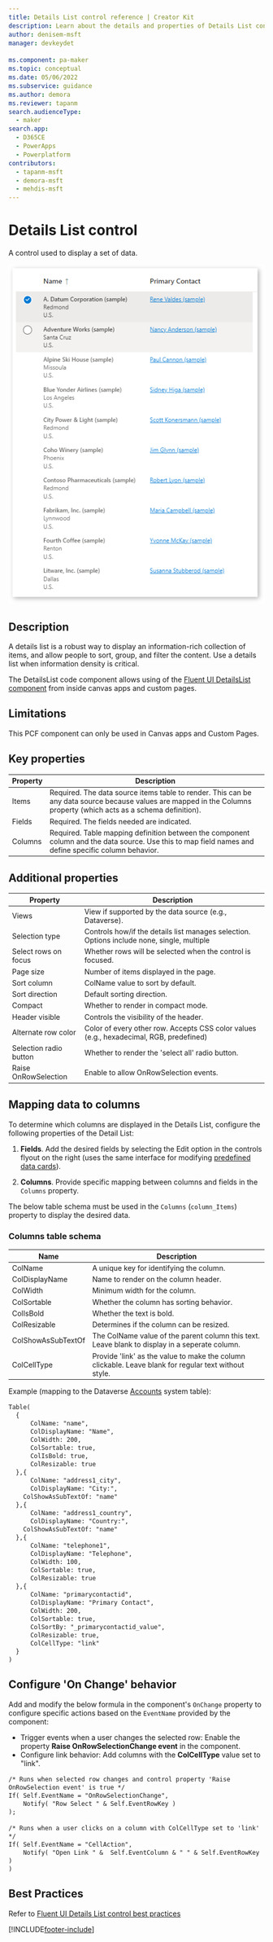 ```yaml
---
title: Details List control reference | Creator Kit
description: Learn about the details and properties of Details List control in the Creator Kit.
author: denisem-msft
manager: devkeydet

ms.component: pa-maker
ms.topic: conceptual
ms.date: 05/06/2022
ms.subservice: guidance
ms.author: demora
ms.reviewer: tapanm
search.audienceType: 
  - maker
search.app: 
  - D365CE
  - PowerApps
  - Powerplatform
contributors:
  - tapanm-msft
  - demora-msft
  - mehdis-msft
---
```

# Details List control

A control used to display a set of data.

![Details List](media/details-list.png "Details List")

## Description
A details list is a robust way to display an information-rich collection of items, and allow people to sort, group, and filter the content. Use a details list when information density is critical.

The DetailsList code component allows using of the [Fluent UI DetailsList component](https://developer.microsoft.com/fluentui#/controls/web/detailslist) from inside canvas apps and custom pages.

## Limitations
This PCF component can only be used in Canvas apps and Custom Pages.


## Key properties

| Property | Description |
| -------- | ----------- |
| Items | Required. The data source items table to render. This can be any data source because values are mapped in the Columns property (which acts as a schema definition). |
| Fields | Required. The fields needed are indicated. |
| Columns | Required. Table mapping definition between the component column and the data source. Use this to map field names and define specific column behavior. |

## Additional properties

| Property | Description |
| -------- | ----------- |
| Views | View if supported by the data source (e.g., Dataverse). |
| Selection type | Controls how/if the details list manages selection. Options include none, single, multiple |
| Select rows on focus | Whether rows will be selected when the control is focused. |
| Page size | Number of items displayed in the page. |
| Sort column | ColName value to sort by default. |
| Sort direction | Default sorting direction. |
| Compact | Whether to render in compact mode. |
| Header visible | Controls the visibility of the header. |
| Alternate row color | Color of every other row. Accepts CSS color values (e.g.,  hexadecimal, RGB, predefined) |
| Selection radio button | Whether to render the 'select all' radio button. |
| Raise OnRowSelection | Enable to allow OnRowSelection events. |

## Mapping data to columns
To determine which columns are displayed in the Details List, configure the following properties of the Detail List:

1. **Fields**. Add the desired fields by selecting the Edit option in the controls flyout on the right (uses the same interface for modifying [predefined data cards](https://docs.microsoft.com/power-apps/maker/canvas-apps/working-with-cards)).

1. **Columns**. Provide specific mapping between columns and fields in the `Columns` property.  

The below table schema must be used in the `Columns` (`column_Items`) property to display the desired data.

### Columns table schema
| Name | Description |
| ------ | ----------- |
| ColName | A unique key for identifying the column. |
| ColDisplayName | Name to render on the column header. |
| ColWidth | Minimum width for the column. |
| ColSortable | Whether the column has sorting behavior. |
| ColIsBold | Whether the text is bold. |
| ColResizable | Determines if the column can be resized. |
| ColShowAsSubTextOf | The ColName value of the parent column this text. Leave blank to display in a seperate column. |
| ColCellType | Provide 'link' as the value to make the column clickable. Leave blank for regular text without style. |

Example (mapping to the Dataverse [Accounts](https://docs.microsoft.com/power-apps/developer/data-platform/reference/entities/account) system table):

  ```powerapps-dot
Table(
	{
		ColName: "name",
		ColDisplayName: "Name",
		ColWidth: 200,
		ColSortable: true,
		ColIsBold: true,
		ColResizable: true
	},{
		ColName: "address1_city",
		ColDisplayName: "City:",
      ColShowAsSubTextOf: "name"
	},{
		ColName: "address1_country",
		ColDisplayName: "Country:",
	  ColShowAsSubTextOf: "name"
	},{
		ColName: "telephone1",
		ColDisplayName: "Telephone",
		ColWidth: 100,
		ColSortable: true,
		ColResizable: true
	},{
		ColName: "primarycontactid",
		ColDisplayName: "Primary Contact",
		ColWidth: 200,
		ColSortable: true,
		ColSortBy: "_primarycontactid_value",
		ColResizable: true,
		ColCellType: "link"
	}
)
  ```


## Configure 'On Change' behavior
Add and modify the below formula in the component's `OnChange` property to configure specific actions based on the `EventName` provided by the component:

- Trigger events when a user changes the selected row: Enable the property **Raise OnRowSelectionChange event** in the component.
- Configure link behavior: Add columns with the **ColCellType** value set to "link".

```powerapps-dot
/* Runs when selected row changes and control property 'Raise OnRowSelection event' is true */
If( Self.EventName = "OnRowSelectionChange",
    Notify( "Row Select " & Self.EventRowKey )
);

/* Runs when a user clicks on a column with ColCellType set to 'link' */
If( Self.EventName = "CellAction",
    Notify( "Open Link " &  Self.EventColumn & " " & Self.EventRowKey )
)
```

## Best Practices
Refer to [Fluent UI Details List control best practices](https://developer.microsoft.com/fluentui#/controls/web/detailslist)

[!INCLUDE[footer-include](../../includes/footer-banner.md)]